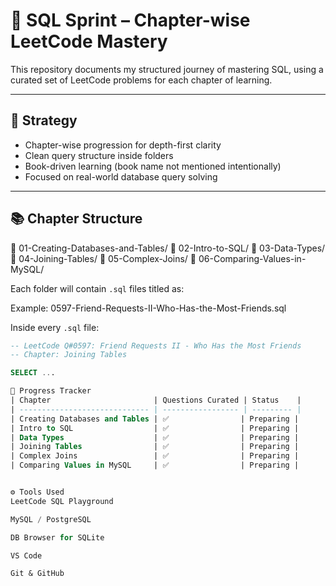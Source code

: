 # 💾 SQL Sprint – Chapter-wise LeetCode Mastery

This repository documents my structured journey of mastering SQL, using a curated set of LeetCode problems for each chapter of learning.

---

## 🎯 Strategy

- Chapter-wise progression for depth-first clarity
- Clean query structure inside folders
- Book-driven learning (book name not mentioned intentionally)
- Focused on real-world database query solving

---

## 📚 Chapter Structure

📁 01-Creating-Databases-and-Tables/
📁 02-Intro-to-SQL/
📁 03-Data-Types/
📁 04-Joining-Tables/
📁 05-Complex-Joins/
📁 06-Comparing-Values-in-MySQL/


Each folder will contain `.sql` files titled as:


Example: 0597-Friend-Requests-II-Who-Has-the-Most-Friends.sql

Inside every `.sql` file:

```sql
-- LeetCode Q#0597: Friend Requests II - Who Has the Most Friends
-- Chapter: Joining Tables

SELECT ...

🚀 Progress Tracker
| Chapter                       | Questions Curated | Status    |
| ----------------------------- | ----------------- | --------- |
| Creating Databases and Tables | ✅                | Preparing |
| Intro to SQL                  | ✅                | Preparing |
| Data Types                    | ✅                | Preparing |
| Joining Tables                | ✅                | Preparing |
| Complex Joins                 | ✅                | Preparing |
| Comparing Values in MySQL     | ✅                | Preparing |


⚙️ Tools Used
LeetCode SQL Playground

MySQL / PostgreSQL

DB Browser for SQLite

VS Code

Git & GitHub

